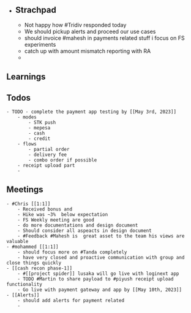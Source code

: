 - ## Strachpad
	- Not happy how #Tridiv responded today
	- We should pickup alerts and proceed our use cases
	- should invoice #mahesh in payments related stuff i focus on FS experiments
	- catch up with amount mismatch reporting with RA
	-
## Learnings
## Todos
	- TODO - complete the payment app testing by [[May 3rd, 2023]]
		- modes
			- STK push
			- mepesa
			- cash
			- credit
		- flows
			- partial order
			- delivery fee
			- combo order if possible
		- receipt upload part
		-
## Meetings
	- #Chris [[1:1]]
		- Received bonus and
		- Hike was ~3%  below expectation
		- FS Weekly meeting are good
		- do more documentations and design document
		- Should consider all aspeacts in design document
		- #Feedback #Mahesh is  great asset to the team his views are valuable
	- #mohammed [[1:1]]
		- should focus more on #Tanda completely
		- have very closed and proactive communication with group and close things quickly
	- [[cash recon phase-1]]
		- #[[project spider]] lusaka will go live with loginext app
		- TODO #Martin to share payload to #piyush receipt upload functionality
		- Go live with payment gateway and app by [[May 10th, 2023]]
	- [[Alerts]]
		- should add alerts for payment related
		-